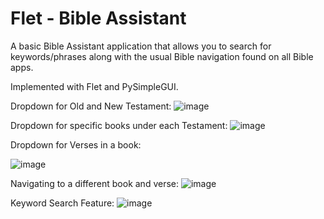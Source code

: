# Flet - Bible Assistant

A basic Bible Assistant application that allows you to search for keywords/phrases
along with the usual Bible navigation found on all Bible apps.

Implemented with Flet and PySimpleGUI.

Dropdown for Old and New Testament:
![image](https://github.com/gentdimad/Flet---Bible-Assistant/assets/113000044/f11a28e7-6398-4722-9528-871599e20cb8)


Dropdown for specific books under each Testament:
![image](https://github.com/gentdimad/Flet---Bible-Assistant/assets/113000044/ee2c8c92-e7ac-4ca3-94dd-7b1f97b77042)



Dropdown for Verses in a book:

![image](https://github.com/gentdimad/Flet---Bible-Assistant/assets/113000044/25133975-4a8c-48e5-bcef-3d52ae9d187e)


Navigating to a different book and verse:
![image](https://github.com/gentdimad/Flet---Bible-Assistant/assets/113000044/b075eeb9-2a40-4457-ac91-2045847bab68)


Keyword Search Feature:
![image](https://github.com/gentdimad/Flet---Bible-Assistant/assets/113000044/1eb6afb4-2309-4c37-920a-3675f906d360)

